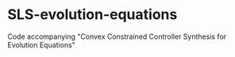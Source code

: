 # SLS-evolution-equations
Code accompanying "Convex Constrained Controller Synthesis for Evolution Equations"
